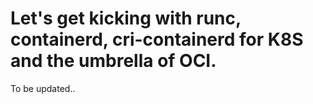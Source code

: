# Let's get kicking with runc, containerd, cri-containerd for K8S and the umbrella of OCI. 

To be updated..
